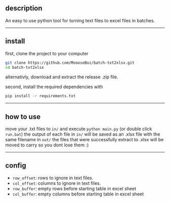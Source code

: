 ## description
An easy to use python tool for turning text files to excel files in batches.

---

## install
first, clone the project to your computer
```sh
git clone https://github.com/MoooseBoi/batch-txt2xlsx.git
cd batch-txt2xlsx
```
alternativly, download and extract the release .zip file.

second, install the required dependencies with
```sh
pip install -r requirements.txt
```

---

## how to use
move your .txt files to `in/` and execute `python main.py` (or double click `run.bat`)
the output of each file in `in/` will be saved as an .xlsx file with the same filename in `out/`
the files that were successfully extract to .xlsx will be moved to carry so you dont lose them :)

---

## config
- `row_offset`: rows to ignore in text files.
- `col_offset`: columns to ignore in text files.
- `row_buffer`: empty rows before starting table in excel sheet
- `col_buffer`: empty columns before starting table in excel sheet
